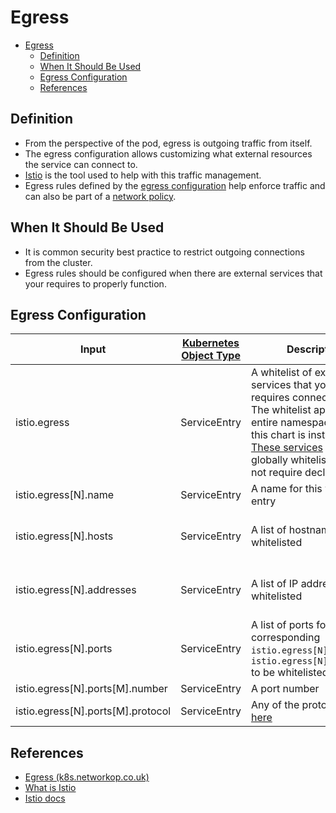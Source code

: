 # Egress

- [Egress](#egress)
  - [Definition](#definition)
  - [When It Should Be Used](#when-it-should-be-used)
  - [Egress Configuration](#egress-configuration)
  - [References](#references)

## Definition

- From the perspective of the pod, egress is outgoing traffic from itself.
- The egress configuration allows customizing what external resources the
  service can connect to.
- [Istio](istio.md) is the tool used to help with this traffic management.
  <!-- markdownlint-disable-next-line MD013 -->
- Egress rules defined by the [egress configuration](#egress-configuration) help enforce traffic and can also be part of a [network policy](https://kubernetes.io/docs/concepts/services-networking/network-policies/).

## When It Should Be Used

- It is common security best practice to restrict outgoing connections from the
  cluster.
- Egress rules should be configured when there are external services that your
  requires to properly function.

## Egress Configuration
<!-- markdownlint-disable MD013 -->
| Input | [Kubernetes Object Type](https://kubernetes.io/docs/concepts/overview/working-with-objects/kubernetes-objects/) | Description | Required | Default Value |
| - | - | - | - | - |
| istio.egress | ServiceEntry | A whitelist of external services that your API requires connection to. The whitelist applies to the entire namespace in which this chart is installed. [These services](https://github.com/variant-inc/iaac-eks/blob/master/scripts/istio/service-entries.eps#L8) are globally whitelisted and do not require declaration. | [ ] | [] |
| istio.egress[N].name | ServiceEntry | A name for this whitelist entry | [x] | |
| istio.egress[N].hosts | ServiceEntry | A list of hostnames to be whitelisted  | One or both istio.egress[N].hosts and istio.egress[N].addresses must be specified | [] |
| istio.egress[N].addresses | ServiceEntry | A list of IP addresses to be whitelisted | One or both istio.egress[N].hosts and istio.egress[N].addresses must be specified | [] |
| istio.egress[N].ports | ServiceEntry | A list of ports for the corresponding `istio.egress[N].hosts` or `istio.egress[N].addresses` to be whitelisted | [x] | [] |
| istio.egress[N].ports[M].number | ServiceEntry | A port number | [x] | |
| istio.egress[N].ports[M].protocol | ServiceEntry | Any of the protocols listed [here](https://istio.io/latest/docs/reference/config/networking/gateway/#Port) | [x] | |
<!-- markdownlint-enable -->
## References

- [Egress (k8s.networkop.co.uk)](https://k8s.networkop.co.uk/ingress/egress/)
- [What is Istio](https://cloud.google.com/learn/what-is-istio)
- [Istio docs](https://istio.io/latest/docs/)
